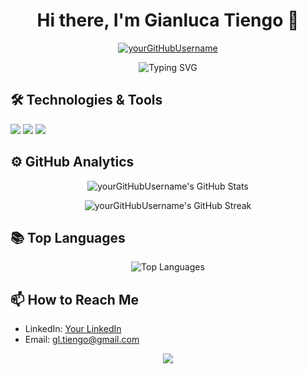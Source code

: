 <h1 align="center">Hi there, I'm Gianluca Tiengo 👋</h1>

<p align="center">
  <a href="https://github.com/yourGitHubUsername">
    <img src="https://komarev.com/ghpvc/?username=yourGitHubUsername&label=Profile%20views&color=0e75b6&style=flat" alt="yourGitHubUsername" />
  </a>
</p>

<p align="center">
  <img src="https://readme-typing-svg.herokuapp.com?font=Fira+Code&size=22&duration=3000&pause=1000&color=F75C7E&center=true&vCenter=true&width=435&lines=Enthusiastic+Dev%21;Always+learning+new+things%21" alt="Typing SVG" />
</p>

## 🛠️ Technologies & Tools
![](https://img.shields.io/badge/OS-Linux-informational?style=flat&logo=linux&logoColor=white&color=2bbc8a)
![](https://img.shields.io/badge/Editor-VSCode-informational?style=flat&logo=visual-studio-code&logoColor=white&color=2bbc8a)
![](https://img.shields.io/badge/Code-Python-informational?style=flat&logo=python&logoColor=white&color=2bbc8a)

## ⚙️ GitHub Analytics

<p align="center">
  <img src="https://github-readme-stats.vercel.app/api?username=yourGitHubUsername&show_icons=true&theme=tokyonight" alt="yourGitHubUsername's GitHub Stats" />
</p>

<p align="center">
  <img src="https://github-readme-streak-stats.herokuapp.com/?user=yourGitHubUsername&theme=tokyonight" alt="yourGitHubUsername's GitHub Streak" />
</p>

## 📚 Top Languages

<p align="center">
  <img src="https://github-readme-stats.vercel.app/api/top-langs/?username=Gian1984&layout=compact&theme=tokyonight" alt="Top Languages" />
</p>

## 📫 How to Reach Me

- LinkedIn: [Your LinkedIn](https://www.linkedin.com/in/gianluca-tiengo/)
- Email: gl.tiengo@gmail.com

<p align="center">
  <img src="https://activity-graph.herokuapp.com/graph?username=yourGitHubUsername&theme=minimal" />
</p>
